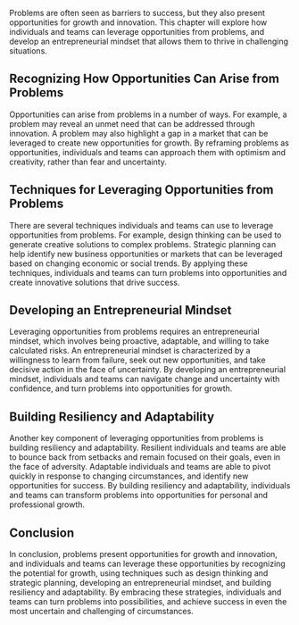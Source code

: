 
Problems are often seen as barriers to success, but they also present opportunities for growth and innovation. This chapter will explore how individuals and teams can leverage opportunities from problems, and develop an entrepreneurial mindset that allows them to thrive in challenging situations.

Recognizing How Opportunities Can Arise from Problems
-----------------------------------------------------

Opportunities can arise from problems in a number of ways. For example, a problem may reveal an unmet need that can be addressed through innovation. A problem may also highlight a gap in a market that can be leveraged to create new opportunities for growth. By reframing problems as opportunities, individuals and teams can approach them with optimism and creativity, rather than fear and uncertainty.

Techniques for Leveraging Opportunities from Problems
-----------------------------------------------------

There are several techniques individuals and teams can use to leverage opportunities from problems. For example, design thinking can be used to generate creative solutions to complex problems. Strategic planning can help identify new business opportunities or markets that can be leveraged based on changing economic or social trends. By applying these techniques, individuals and teams can turn problems into opportunities and create innovative solutions that drive success.

Developing an Entrepreneurial Mindset
-------------------------------------

Leveraging opportunities from problems requires an entrepreneurial mindset, which involves being proactive, adaptable, and willing to take calculated risks. An entrepreneurial mindset is characterized by a willingness to learn from failure, seek out new opportunities, and take decisive action in the face of uncertainty. By developing an entrepreneurial mindset, individuals and teams can navigate change and uncertainty with confidence, and turn problems into opportunities for growth.

Building Resiliency and Adaptability
------------------------------------

Another key component of leveraging opportunities from problems is building resiliency and adaptability. Resilient individuals and teams are able to bounce back from setbacks and remain focused on their goals, even in the face of adversity. Adaptable individuals and teams are able to pivot quickly in response to changing circumstances, and identify new opportunities for success. By building resiliency and adaptability, individuals and teams can transform problems into opportunities for personal and professional growth.

Conclusion
----------

In conclusion, problems present opportunities for growth and innovation, and individuals and teams can leverage these opportunities by recognizing the potential for growth, using techniques such as design thinking and strategic planning, developing an entrepreneurial mindset, and building resiliency and adaptability. By embracing these strategies, individuals and teams can turn problems into possibilities, and achieve success in even the most uncertain and challenging of circumstances.
